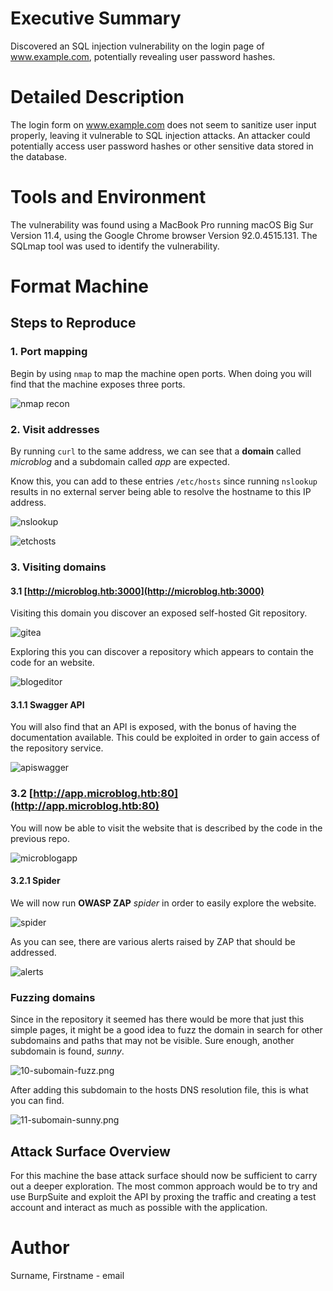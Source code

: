 # Executive Summary

Discovered an SQL injection vulnerability on the login page of www.example.com, potentially revealing user password hashes.

# Detailed Description

The login form on www.example.com does not seem to sanitize user input properly, leaving it vulnerable to SQL injection attacks. An attacker could potentially access user password hashes or other sensitive data stored in the database.

# Tools and Environment

The vulnerability was found using a MacBook Pro running macOS Big Sur Version 11.4, using the Google Chrome browser Version 92.0.4515.131. The SQLmap tool was used to identify the vulnerability.

# Format Machine

## Steps to Reproduce

### 1. Port mapping

Begin by using `nmap` to map the machine open ports. When doing you will find that the machine exposes three ports.

![nmap recon](./FormatVM/00-nmap-recon.png)

### 2. Visit addresses

By running `curl` to the same address, we can see that a **domain** called _microblog_ and a subdomain called  _app_ are expected.

Know this, you can add to these entries `/etc/hosts` since running `nslookup` results in no external server being able to resolve the hostname to this IP address.

![nslookup](./FormatVM/03-nslookup.png)

![etchosts](./FormatVM/04-etc-hosts.png)

### 3. Visiting domains

#### 3.1 [http://microblog.htb:3000](http://microblog.htb:3000)

Visiting this domain you discover an exposed self-hosted Git repository.

![gitea](./FormatVM/05-gitea.png)

Exploring this you can discover a repository which appears to contain the code for an website.

![blogeditor](./FormatVM/06-blog-editor.png)

#### 3.1.1 Swagger API

You will also find that an API is exposed, with the bonus of having the documentation available. This could be exploited in order to gain access of the repository service.

![apiswagger](./FormatVM/07-swagger-api.png)

### 3.2 [http://app.microblog.htb:80](http://app.microblog.htb:80)

You will now be able to visit the website that is described by the code in the previous repo.

![microblogapp](./FormatVM/08-microblog-app.png)

#### 3.2.1 Spider

We will now run **OWASP ZAP** _spider_ in order to easily explore the website.

![spider](./FormatVM/09-spider.png)

As you can see, there are various alerts raised by ZAP that should be addressed.

![alerts](./FormatVM/09-zap-vulns.png)

### Fuzzing domains

Since in the repository it seemed has there would be more that just this simple pages, it might be a good idea to fuzz the domain in search for other subdomains and paths that may not be visible. Sure enough, another subdomain is found, _sunny_.

![10-subomain-fuzz.png](./FormatVM/10-subomain-fuzz.png)

After adding this subdomain to the hosts DNS resolution file, this is what you can find.

![11-subomain-sunny.png](./FormatVM/11-subomain-sunny.png)

## Attack Surface Overview

For this machine the base attack surface should now be sufficient to carry out a deeper exploration. The most common approach would be to try and use BurpSuite and exploit the API by proxing the traffic and creating a test account and interact as much as possible with the application.

# Author

Surname, Firstname - email

<P style="page-break-before: always">